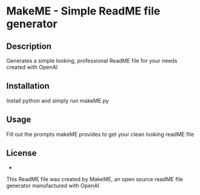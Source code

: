 # MakeME - Simple ReadME file generator


## Description 
Generates a simple looking, professional ReadME file for your needs created with OpenAI


## Installation 
Install python and simply run makeME.py


## Usage 
Fill out the prompts makeME provides to get your clean looking readME file


## License 
-

This ReadME file was created by MakeME, an open source readME file generator manufactured with OpenAI


